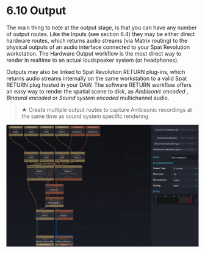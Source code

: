 # 6.10 Output

The main thing to note at the output stage, is that you can have any number of
output routes. Like the Inputs (see section 6.4) they may be either direct hardware
routes, which returns audio streams (via Matrix routing) to the physical outputs of
an audio interface connected to your Spat Revolution workstation. The Hardware
Output workflow is the most direct way to render in realtime to an actual loudspeaker system (or headphones).

Outputs may also be linked to Spat Revolution RETURN plug-ins, which returns audio streams internally on the same workstation to a valid Spat RETURN plug hosted
in your DAW. The software RETURN workflow offers an easy way to render the spatial scene to disk, as _Ambisonic encoded_ , _Binaural encoded_ or _Sound system encoded_ multichannel audio.


> ★ Create multiple output routes to capture Ambisonic recordings at
the same time as sound system specific rendering

![](../include/SpatRevolution_UserGuide_-126.jpg)

